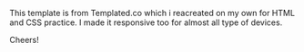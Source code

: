 This template is from Templated.co which i reacreated on my own for HTML and CSS practice. I made it responsive too for almost all type of devices.

Cheers!
